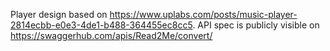 Player design based on https://www.uplabs.com/posts/music-player-2814ecbb-e0e3-4de1-b488-364455ec8cc5.
API spec is publicly visible on https://swaggerhub.com/apis/Read2Me/convert/ 